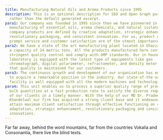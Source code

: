 ```yaml
---
title: Manufacturing Natural Oils and Aroma Products since 1995
description: This is an optional description for SEO and Open Graph purposes,
  rather than the default generated excerpt.
para1: Our company was founded in 1995 since then we have pioneered in the
  manufacturing of essential oils, aroma chemicals, and natural isolates. Our
  company products are defined by creative adaptation, strategic enhancement,
  revolutionary packaging, and consistent innovation. For us, product quality,
  prompt service and customer satisfaction are of the utmost importance.
para2: We have a state of the art manufacturing plant located in Ghaziabad with
  a capacity of 24 metric tons. All the products manufactured here conform to
  stringent quality control and comply with GMP standards. Our in house
  laboratory is equipped with the latest type of equipments like gas
  chromatograph, digital polarimeter, refractometer, and density meter to ensure
  that quality is maintained for our customers.
para3: The continuous growth and development of our organization has enabled us
  to acquire a remarkable position in the industry. Our state-of-the-art
  facility is well equipped with all the modern machines and technologies.
para4: This unit enables us to process a superior quality range of products in
  bulk quantities at a fast production rate to satisfy the diverse requirements
  of our clients in a timely manner. With the help of our MD Dr. Pradeep
  Khandelwal our firm has acquired a strong client base and it endeavors to
  attain maximum client satisfaction through effective functioning on creative
  adaptation, strategic enhancement, revolutionary packaging and consistent
  innovations.
---
```


Far far away, behind the word mountains, far from the countries Vokalia and
Consonantia, there live the blind texts.